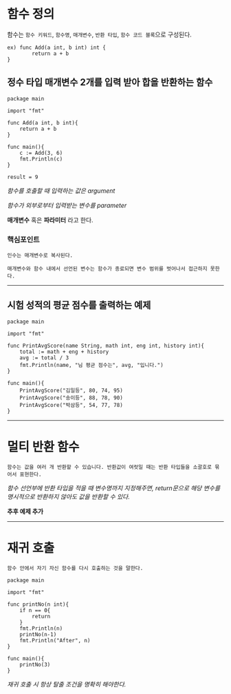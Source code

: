 # 함수 정의

함수는  `함수 키워드`, `함수명`, `매개변수`, `반환 타입`, `함수 코드 블록`으로 구성된다.

    ex) func Add(a int, b int) int {
            return a + b
    }

## 정수 타입 매개변수 2개를 입력 받아 합을 반환하는 함수

    package main

    import "fmt"

    func Add(a int, b int){
        return a + b
    }

    func main(){
        c := Add(3, 6)
        fmt.Println(c)
    }

    result = 9


_함수를 호출할 때 입력하는 값은 argument_

_함수가 외부로부터 입력받는 변수를 parameter_

**매개변수** 혹은 **파라미터** 라고 한다.

### 핵심포인트

    인수는 매개변수로 복사된다.

    매개변수와 함수 내에서 선언된 변수는 함수가 종료되면 변수 범위를 벗어나서 접근하지 못한다.

---

## 시험 성적의 평균 점수를 출력하는 예제

    package main

    import "fmt"

    func PrintAvgScore(name String, math int, eng int, history int){
        total := math + eng + history
        avg := total / 3
        fmt.Println(name, "님 평균 점수는", avg, "입니다.")
    }

    func main(){
        PrintAvgScore("김일등", 80, 74, 95)
        PrintAvgScore("송이등", 88, 78, 90)
        PrintAvgScore("박삼등", 54, 77, 78)
    }

---

# 멀티 반환 함수

    함수는 값을 여러 개 반환할 수 있습니다. 반환값이 여럿일 때는 반환 타입들을 소괄호로 묶어서 표현한다.


_함수 선언부에 반환 타입을 적을 때 변수명까지 지정해주면, return문으로 해당 변수를 명시적으로 반환하지 않아도 값을 반환할 수 있다._


**추후 예제 추가**

---

# 재귀 호출

    함수 안에서 자기 자신 함수를 다시 호출하는 것을 말한다.

    package main

    import "fmt"

    func printNo(n int){
        if n == 0{
            return
        }
        fmt.Println(n)
        printNo(n-1)
        fmt.Println("After", n)
    }

    func main(){
        printNo(3)
    }

_재귀 호출 시 항상 탈출 조건을 명확히 해야한다._

